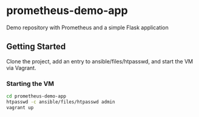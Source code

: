# prometheus-demo-app
Demo repository with Prometheus and a simple Flask application

## Getting Started

Clone the project, add an entry to ansible/files/htpasswd, and start the VM via Vagrant.

### Starting the VM
```bash
cd prometheus-demo-app
htpasswd -c ansible/files/htpasswd admin
vagrant up
```
